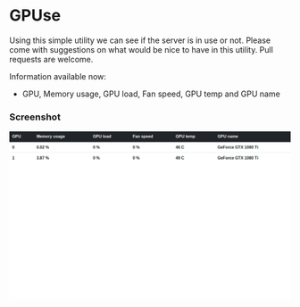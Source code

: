 

# GPUse

Using this simple utility we can see if the server is in use or not.
Please come with suggestions on what would be nice to have in this utility. 
Pull requests are welcome. 

Information available now: 

 - GPU, Memory usage, GPU load, Fan speed, GPU temp and GPU name



### Screenshot

![GPUse](static/pictures/example.png)
